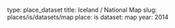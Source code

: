 type: place_dataset
title: Iceland / National Map
slug: places/is/datasets/map
place: is
dataset: map
year: 2014
